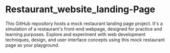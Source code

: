 # Restaurant_website_landing-Page
This GitHub repository hosts a mock restaurant landing page project. It's a simulation of a restaurant's front-end webpage, designed for practice and learning purposes. Explore and experiment with web development techniques, design, and user interface concepts using this mock restaurant page as your playground.
